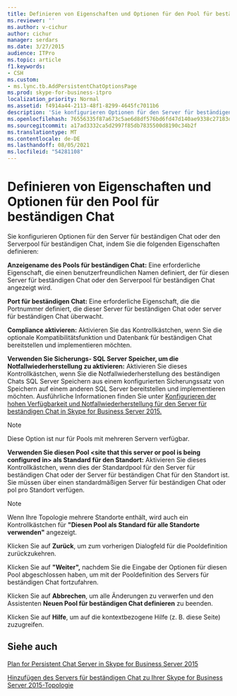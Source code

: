 ```yaml
---
title: Definieren von Eigenschaften und Optionen für den Pool für beständigen Chat
ms.reviewer: ''
ms.author: v-cichur
author: cichur
manager: serdars
ms.date: 3/27/2015
audience: ITPro
ms.topic: article
f1.keywords:
- CSH
ms.custom:
- ms.lync.tb.AddPersistentChatOptionsPage
ms.prod: skype-for-business-itpro
localization_priority: Normal
ms.assetid: f4914a44-2113-48f1-8299-4645fc7011b6
description: 'Sie konfigurieren Optionen für den Server für beständigen Chat oder den Serverpool für beständigen Chat, indem Sie die folgenden Eigenschaften definieren:'
ms.openlocfilehash: 76556335f87a673c5ae6d8df576bd6fd47d140ae9338c27183d58971ebe4a439
ms.sourcegitcommit: a17ad3332ca5d2997f85db7835500d8190c34b2f
ms.translationtype: MT
ms.contentlocale: de-DE
ms.lasthandoff: 08/05/2021
ms.locfileid: "54281108"
---
```

# <a name="define-properties-and-options-for-persistent-chat-pool"></a>Definieren von Eigenschaften und Optionen für den Pool für beständigen Chat
 
Sie konfigurieren Optionen für den Server für beständigen Chat oder den Serverpool für beständigen Chat, indem Sie die folgenden Eigenschaften definieren:
  
 **Anzeigename des Pools für beständigen Chat:** Eine erforderliche Eigenschaft, die einen benutzerfreundlichen Namen definiert, der für diesen Server für beständigen Chat oder den Serverpool für beständigen Chat angezeigt wird.
  
 **Port für beständigen Chat:** Eine erforderliche Eigenschaft, die die Portnummer definiert, die dieser Server für beständigen Chat oder server für beständigen Chat überwacht.
  
 **Compliance aktivieren:** Aktivieren Sie das Kontrollkästchen, wenn Sie die optionale Kompatibilitätsfunktion und Datenbank für beständigen Chat bereitstellen und implementieren möchten.
  
 **Verwenden Sie Sicherungs- SQL Server Speicher, um die Notfallwiederherstellung zu aktivieren:** Aktivieren Sie dieses Kontrollkästchen, wenn Sie die Notfallwiederherstellung des beständigen Chats SQL Server Speichern aus einem konfigurierten Sicherungssatz von Speichern auf einem anderen SQL Server bereitstellen und implementieren möchten. Ausführliche Informationen finden Sie unter [Konfigurieren der hohen Verfügbarkeit und Notfallwiederherstellung für den Server für beständigen Chat in Skype for Business Server 2015.](../../deploy/deploy-persistent-chat-server/configure-hadr-for-persistent-chat.md)
  
> [!NOTE]
> Diese Option ist nur für Pools mit mehreren Servern verfügbar. 
  
 **Verwenden Sie diesen Pool \<site that this server or pool is being configured in\> als Standard für den Standort:** Aktivieren Sie dieses Kontrollkästchen, wenn dies der Standardpool für den Server für beständigen Chat oder der Server für beständigen Chat für den Standort ist. Sie müssen über einen standardmäßigen Server für beständigen Chat oder pol pro Standort verfügen.
  
> [!NOTE]
> Wenn Ihre Topologie mehrere Standorte enthält, wird auch ein Kontrollkästchen für **"Diesen Pool als Standard für alle Standorte verwenden"** angezeigt.
  
Klicken Sie auf **Zurück**, um zum vorherigen Dialogfeld für die Pooldefinition zurückzukehren.
  
Klicken Sie auf **"Weiter",** nachdem Sie die Eingabe der Optionen für diesen Pool abgeschlossen haben, um mit der Pooldefinition des Servers für beständigen Chat fortzufahren.
  
Klicken Sie auf **Abbrechen**, um alle Änderungen zu verwerfen und den Assistenten **Neuen Pool für beständigen Chat definieren** zu beenden.
  
Klicken Sie auf **Hilfe**, um auf die kontextbezogene Hilfe (z. B. diese Seite) zuzugreifen.
  
## <a name="see-also"></a>Siehe auch

[Plan for Persistent Chat Server in Skype for Business Server 2015](../../plan-your-deployment/persistent-chat-server/persistent-chat-server.md)
  
[Hinzufügen des Servers für beständigen Chat zu Ihrer Skype for Business Server 2015-Topologie](../../deploy/deploy-persistent-chat-server/add-persistent-chat-server.md)
